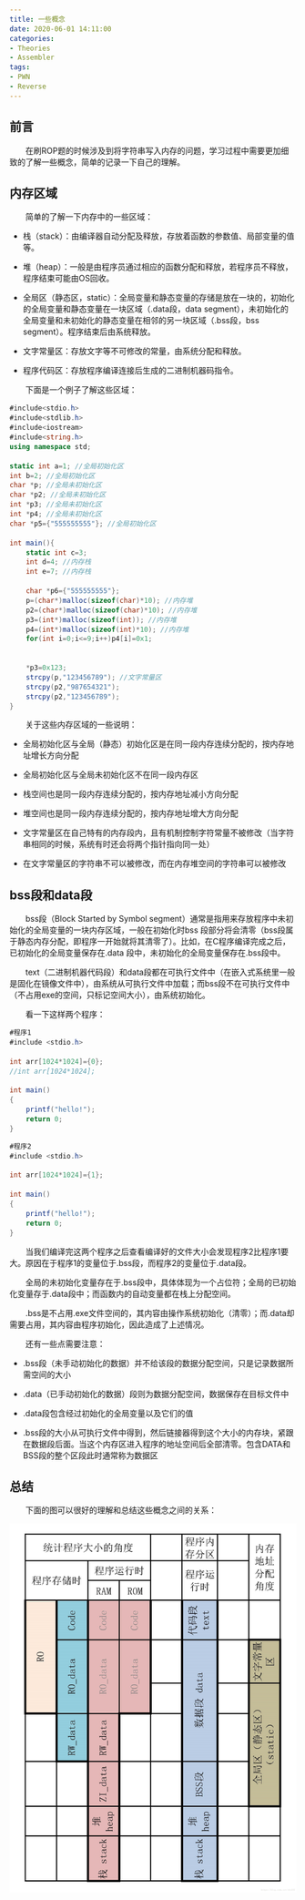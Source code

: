 ```yaml
---
title: 一些概念
date: 2020-06-01 14:11:00
categories: 
- Theories
- Assembler
tags: 
- PWN
- Reverse
---
```

## 前言

&emsp;&emsp;在刷ROP题的时候涉及到将字符串写入内存的问题，学习过程中需要更加细致的了解一些概念，简单的记录一下自己的理解。

<!-- more -->

## 内存区域

&emsp;&emsp;简单的了解一下内存中的一些区域：

* 栈（stack）：由编译器自动分配及释放，存放着函数的参数值、局部变量的值等。

* 堆（heap）：一般是由程序员通过相应的函数分配和释放，若程序员不释放，程序结束可能由OS回收。

* 全局区（静态区，static）：全局变量和静态变量的存储是放在一块的，初始化的全局变量和静态变量在一块区域（.data段，data segment），未初始化的全局变量和未初始化的静态变量在相邻的另一块区域（.bss段，bss segment）。程序结束后由系统释放。

* 文字常量区：存放文字等不可修改的常量，由系统分配和释放。

* 程序代码区：存放程序编译连接后生成的二进制机器码指令。

&emsp;&emsp;下面是一个例子了解这些区域：

```C#
#include<stdio.h>
#include<stdlib.h>
#include<iostream>
#include<string.h>
using namespace std;

static int a=1; //全局初始化区 
int b=2; //全局初始化区 
char *p; //全局未初始化区 
char *p2; //全局未初始化区 
int *p3; //全局未初始化区 
int *p4; //全局未初始化区 
char *p5={"555555555"}; //全局初始化区 

int main(){
    static int c=3;
    int d=4; //内存栈
    int e=7; //内存栈
    
    char *p6={"555555555"};
    p=(char*)malloc(sizeof(char)*10); //内存堆
    p2=(char*)malloc(sizeof(char)*10); //内存堆
    p3=(int*)malloc(sizeof(int)); //内存堆
    p4=(int*)malloc(sizeof(int)*10); //内存堆
    for(int i=0;i<=9;i++)p4[i]=0x1;


    *p3=0x123;
    strcpy(p,"123456789"); //文字常量区
    strcpy(p2,"987654321");
    strcpy(p2,"123456789");
}
```

&emsp;&emsp;关于这些内存区域的一些说明：

* 全局初始化区与全局（静态）初始化区是在同一段内存连续分配的，按内存地址增长方向分配

* 全局初始化区与全局未初始化区不在同一段内存区

* 栈空间也是同一段内存连续分配的，按内存地址减小方向分配

* 堆空间也是同一段内存连续分配的，按内存地址增大方向分配

* 文字常量区在自己特有的内存段内，且有机制控制字符常量不被修改（当字符串相同的时候，系统有时还会将两个指针指向同一处）

* 在文字常量区的字符串不可以被修改，而在内存堆空间的字符串可以被修改

## bss段和data段

&emsp;&emsp;bss段（Block Started by Symbol segment）通常是指用来存放程序中未初始化的全局变量的一块内存区域，一般在初始化时bss 段部分将会清零（bss段属于静态内存分配，即程序一开始就将其清零了）。比如，在C程序编译完成之后，已初始化的全局变量保存在.data 段中，未初始化的全局变量保存在.bss段中。

&emsp;&emsp;text（二进制机器代码段）和data段都在可执行文件中（在嵌入式系统里一般是固化在镜像文件中），由系统从可执行文件中加载；而bss段不在可执行文件中（不占用exe的空间，只标记空间大小），由系统初始化。

&emsp;&emsp;看一下这样两个程序：

```C#
#程序1 
#include <stdio.h>
 
int arr[1024*1024]={0};
//int arr[1024*1024];
 
int main()
{
	printf("hello!");	
	return 0;
}
```

```C#
#程序2
#include <stdio.h>
 
int arr[1024*1024]={1};
 
int main()
{
	printf("hello!");	
	return 0;
}
```

&emsp;&emsp;当我们编译完这两个程序之后查看编译好的文件大小会发现程序2比程序1要大。原因在于程序1的变量位于.bss段，而程序2的变量位于.data段。

&emsp;&emsp;全局的未初始化变量存在于.bss段中，具体体现为一个占位符；全局的已初始化变量存于.data段中；而函数内的自动变量都在栈上分配空间。

&emsp;&emsp;.bss是不占用.exe文件空间的，其内容由操作系统初始化（清零）；而.data却需要占用，其内容由程序初始化，因此造成了上述情况。

&emsp;&emsp;还有一些点需要注意：

* .bss段（未手动初始化的数据）并不给该段的数据分配空间，只是记录数据所需空间的大小

* .data（已手动初始化的数据）段则为数据分配空间，数据保存在目标文件中

* .data段包含经过初始化的全局变量以及它们的值

* .bss段的大小从可执行文件中得到，然后链接器得到这个大小的内存块，紧跟在数据段后面。当这个内存区进入程序的地址空间后全部清零。包含DATA和BSS段的整个区段此时通常称为数据区

## 总结

&emsp;&emsp;下面的图可以很好的理解和总结这些概念之间的关系：

![](/img/concepts.jpg)
